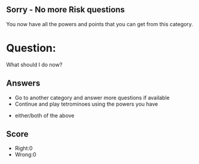 ## Sorry - No more Risk questions
You now have all the powers and points that you can get
from this category.

# Question:
What should I do now?

## Answers
- Go to another category and answer more questions if available
- Continue and play tetrominoes using the powers you have
* either/both of the above


## Score
- Right:0
- Wrong:0
